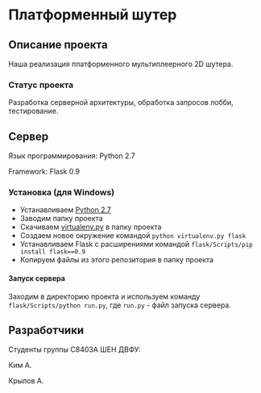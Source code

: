 # Платформенный шутер

## Описание проекта

Наша реализация платформенного мультиплеерного 2D шутера.

### Статус проекта

Разработка серверной архитектуры, обработка запросов лобби, тестирование.

## Сервер

Язык программирования: Python 2.7

Framework: Flask 0.9

### Установка (для Windows)

* Устанавливаем [Python 2.7](http://python.org/download/)
* Заводим папку проекта
* Скачиваем [virtualenv.py](https://raw.github.com/pypa/virtualenv/1.9.X/virtualenv.py) в папку проекта
* Создаем новое окружение командой `python virtualenv.py flask`
* Устанавливаем Flask с расширениями командой `flask/Scripts/pip install flask==0.9`
* Копируем файлы из этого репозитория в папку проекта

#### Запуск сервера

Заходим в директорию проекта и используем команду `flask/Scripts/python run.py`, где `run.py` - файл запуска сервера. 

## Разработчики 

Cтуденты группы С8403А ШЕН ДВФУ:

Ким А.

Крылов А.
